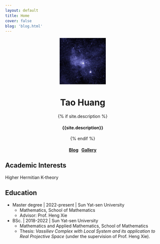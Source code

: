 ```yaml
---
layout: default
title: Home
cover: false
blog: 'blog.html'
---
```


<div align="center">
<img src="/assets/img/profile.jpg" width=150 alt="profile">
<br />
<h1>Tao Huang</h1>
{% if site.description %} <h4> {{site.description}} </h4> {% endif %} 
<h4>
    <a href='/blog.html'>Blog</a>
    &nbsp;
    <a href='gallery/'> Gallery</a>
</h4>
</div>

## Academic Interests
Higher Hermitian K-theory 

## Education

- Master degree \| 2022-present \| Sun Yat-sen University
    - Mathematics, School of Mathematics
    - Advisor: Prof. Heng Xie
- BSc. \| 2018-2022 \| Sun Yat-sen University
    - Mathematics and Applied Mathematics, School of Mathematics
    - Thesis: *Vassiliev Complex with Local System and its application to Real Projective Space* (under the supervision of Prof. Heng Xie).
